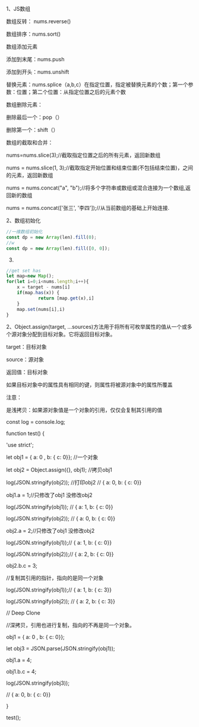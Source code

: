 1、JS数组

数组反转： nums.reverse() 

数组排序：nums.sort()

数组添加元素 

添加到末尾：nums.push

添加到开头：nums.unshift

替换元素：nums.splice（a,b,c）在指定位置，指定被替换元素的个数；第一个参数：位置；第二个位置：从指定位置之后的元素个数

 

数组删除元素：

删除最后一个：pop（）

删除第一个：shift（）

 

数组的截取和合并：

nums=nums.slice(3);//截取指定位置之后的所有元素，返回新数组

nums = nums.slice(1, 3);//截取指定开始位置和结束位置(不包括结束位置)，之间的元素，返回新数组

nums = nums.concat("a", "b");//将多个字符串或数组或混合连接为一个数组,返回新的数组

nums = nums.concat(['张三', '李四']);//从当前数组的基础上开始连接.

2、数组初始化

```javascript
//一维数组初始化 
const dp = new Array(len).fill(0);
//w
const dp = new Array(len).fill([0, 0]);
```

3.

```javascript
//get set has 	
let map=new Map();
for(let i=0;i<nums.length;i++){
    x = target - nums[i]
    if(map.has(x)) {
            return [map.get(x),i]
    }
    map.set(nums[i],i)
}
```



2、Object.assign(target, ...sources)方法用于将所有可枚举属性的值从一个或多个源对象分配到目标对象。它将返回目标对象。

target：目标对象

source：源对象

返回值：目标对象

如果目标对象中的属性具有相同的键，则属性将被源对象中的属性所覆盖

注意：

是浅拷贝：如果源对象值是一个对象的引用，仅仅会复制其引用的值

 

const log = console.log;

 

function test() {

 'use strict';

 let obj1 = { a: 0 , b: { c: 0}};  //一个对象

 let obj2 = Object.assign({}, obj1);  //拷贝obj1

 log(JSON.stringify(obj2));  //打印obj2  // { a: 0, b: { c: 0}}

 

 obj1.a = 1;//只修改了obj1 没修改obj2 

 log(JSON.stringify(obj1)); // { a: 1, b: { c: 0}}

 log(JSON.stringify(obj2));  // { a: 0, b: { c: 0}}

 

 obj2.a = 2;//只修改了obj1 没修改obj2

 log(JSON.stringify(obj1));// { a: 1, b: { c: 0}}

 log(JSON.stringify(obj2));// { a: 2, b: { c: 0}}

 

 obj2.b.c = 3;

 //复制其引用的指针，指向的是同一个对象

 log(JSON.stringify(obj1));// { a: 1, b: { c: 3}}

 log(JSON.stringify(obj2)); // { a: 2, b: { c: 3}}

 

 // Deep Clone

 //深拷贝，引用也进行复制，指向的不再是同一个对象。

 obj1 = { a: 0 , b: { c: 0}};

 let obj3 = JSON.parse(JSON.stringify(obj1));

 obj1.a = 4;

 obj1.b.c = 4;

 log(JSON.stringify(obj3));

 // { a: 0, b: { c: 0}}

}

test();
